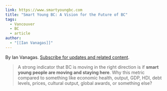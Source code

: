 ```yaml
---
link: https://www.smartyoungbc.com
title: "Smart Young BC: A Vision for the Future of BC"
tags:
  - Vancouver
  - BC
  - article
author:
  - "[[Ian Vanagas]]"
---
```

By Ian Vanagas. [Subscribe for updates and related content](https://smartyoungbc.substack.com/).

> A strong indicator that BC is moving in the right direction is if **smart young people are moving and staying here**. Why this metric compared to something like economic health, output, GDP, HDI, debt levels, prices, cultural output, global awards, or something else?